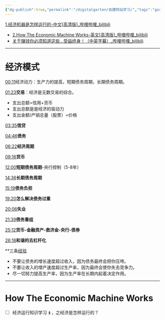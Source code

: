 ```yaml
---
{"dg-publish":true,"permalink":"/digitalgarten/自建网站学习/","tags":"gardenEntry"}
---
```








 
 [1.经济机器是怎样运行的-中文[高清版]_哔哩哔哩_bilibili](https://www.bilibili.com/video/BV1r14y1n75L/?is_story_h5=false&p=1&share_from=ugc&share_medium=android&share_plat=android&share_session_id=c90d1ae9-65db-4711-87cc-646ad79a9f63&share_source=WEIXIN&share_tag=s_i&timestamp=1671018132&unique_k=yeljU2U&vd_source=3e88da95dce7f9616310bef75fb53951#/)
- [2.How The Economic Machine Works-英文[高清版]_哔哩哔哩_bilibili](https://www.bilibili.com/video/BV1r14y1n75L?p=2&vd_source=3e88da95dce7f9616310bef75fb53951)
- [关于赚钱你必须知道这些…受益终身！（中英字幕）_哔哩哔哩_bilibili](https://www.bilibili.com/video/BV1r14y1n75L?p=3&vd_source=3e88da95dce7f9616310bef75fb53951)
---
# 经济模式
[00:11](https://www.bilibili.com/video/BV1r14y1n75L/?is_story_h5=false&p=1&share_from=ugc&share_medium=android&share_plat=android&share_session_id=c90d1ae9-65db-4711-87cc-646ad79a9f63&share_source=WEIXIN&share_tag=s_i&timestamp=1671018132&unique_k=yeljU2U&vd_source=3e88da95dce7f9616310bef75fb53951#t=11.535856)经济动力：生产力的提高，短期债务周期，长期债务周期。

[01:23](https://www.bilibili.com/video/BV1r14y1n75L/?is_story_h5=false&p=1&share_from=ugc&share_medium=android&share_plat=android&share_session_id=c90d1ae9-65db-4711-87cc-646ad79a9f63&share_source=WEIXIN&share_tag=s_i&timestamp=1671018132&unique_k=yeljU2U&vd_source=3e88da95dce7f9616310bef75fb53951#t=83.375949)**交易**：经济是无数交易的综合。
- 支出总额=信用+货币
- 支出总额是是经济的驱动力
- 支出金额/产销总量（股票）=价格

[03:35](https://www.bilibili.com/video/BV1r14y1n75L/?is_story_h5=false&p=1&share_from=ugc&share_medium=android&share_plat=android&share_session_id=c90d1ae9-65db-4711-87cc-646ad79a9f63&share_source=WEIXIN&share_tag=s_i&timestamp=1671018132&unique_k=yeljU2U&vd_source=3e88da95dce7f9616310bef75fb53951#t=215.556258)**信贷**

[04:46](https://www.bilibili.com/video/BV1r14y1n75L/?is_story_h5=false&p=1&share_from=ugc&share_medium=android&share_plat=android&share_session_id=c90d1ae9-65db-4711-87cc-646ad79a9f63&share_source=WEIXIN&share_tag=s_i&timestamp=1671018132&unique_k=yeljU2U&vd_source=3e88da95dce7f9616310bef75fb53951#t=286.543718)**债务**

[06:22](https://www.bilibili.com/video/BV1r14y1n75L/?is_story_h5=false&p=1&share_from=ugc&share_medium=android&share_plat=android&share_session_id=c90d1ae9-65db-4711-87cc-646ad79a9f63&share_source=WEIXIN&share_tag=s_i&timestamp=1671018132&unique_k=yeljU2U&vd_source=3e88da95dce7f9616310bef75fb53951#t=382.320376)**经济周期**

[09:16](https://www.bilibili.com/video/BV1r14y1n75L/?is_story_h5=false&p=1&share_from=ugc&share_medium=android&share_plat=android&share_session_id=c90d1ae9-65db-4711-87cc-646ad79a9f63&share_source=WEIXIN&share_tag=s_i&timestamp=1671018132&unique_k=yeljU2U&vd_source=3e88da95dce7f9616310bef75fb53951#t=556.544727)**货币**

[12:00](https://www.bilibili.com/video/BV1r14y1n75L/?is_story_h5=false&p=1&share_from=ugc&share_medium=android&share_plat=android&share_session_id=c90d1ae9-65db-4711-87cc-646ad79a9f63&share_source=WEIXIN&share_tag=s_i&timestamp=1671018132&unique_k=yeljU2U&vd_source=3e88da95dce7f9616310bef75fb53951#t=720.883625)**短期债务周期**-央行控制（5-8年）

[14:36](https://www.bilibili.com/video/BV1r14y1n75L/?is_story_h5=false&p=1&share_from=ugc&share_medium=android&share_plat=android&share_session_id=c90d1ae9-65db-4711-87cc-646ad79a9f63&share_source=WEIXIN&share_tag=s_i&timestamp=1671018132&unique_k=yeljU2U&vd_source=3e88da95dce7f9616310bef75fb53951#t=876.500541)**长期债务周期**

[15:19](https://www.bilibili.com/video/BV1r14y1n75L/?is_story_h5=false&p=1&share_from=ugc&share_medium=android&share_plat=android&share_session_id=c90d1ae9-65db-4711-87cc-646ad79a9f63&share_source=WEIXIN&share_tag=s_i&timestamp=1671018132&unique_k=yeljU2U&vd_source=3e88da95dce7f9616310bef75fb53951#t=919.118789)**债务负担**

[19:20](https://www.bilibili.com/video/BV1r14y1n75L/?is_story_h5=false&p=1&share_from=ugc&share_medium=android&share_plat=android&share_session_id=c90d1ae9-65db-4711-87cc-646ad79a9f63&share_source=WEIXIN&share_tag=s_i&timestamp=1671018132&unique_k=yeljU2U&vd_source=3e88da95dce7f9616310bef75fb53951#t=1160.634651)**怎么解决债务过重**

[20:06](https://www.bilibili.com/video/BV1r14y1n75L/?is_story_h5=false&p=1&share_from=ugc&share_medium=android&share_plat=android&share_session_id=c90d1ae9-65db-4711-87cc-646ad79a9f63&share_source=WEIXIN&share_tag=s_i&timestamp=1671018132&unique_k=yeljU2U&vd_source=3e88da95dce7f9616310bef75fb53951#t=1206.782538)**失业**

[21:39](https://www.bilibili.com/video/BV1r14y1n75L/?is_story_h5=false&p=1&share_from=ugc&share_medium=android&share_plat=android&share_session_id=c90d1ae9-65db-4711-87cc-646ad79a9f63&share_source=WEIXIN&share_tag=s_i&timestamp=1671018132&unique_k=yeljU2U&vd_source=3e88da95dce7f9616310bef75fb53951#t=1299.94528)**债务重组**

[25:12](https://www.bilibili.com/video/BV1r14y1n75L/?is_story_h5=false&p=1&share_from=ugc&share_medium=android&share_plat=android&share_session_id=c90d1ae9-65db-4711-87cc-646ad79a9f63&share_source=WEIXIN&share_tag=s_i&timestamp=1671018132&unique_k=yeljU2U&vd_source=3e88da95dce7f9616310bef75fb53951#t=1512.039219)**货币-金融资产-救济金-央行-债券**

[26:18](https://www.bilibili.com/video/BV1r14y1n75L/?is_story_h5=false&p=1&share_from=ugc&share_medium=android&share_plat=android&share_session_id=c90d1ae9-65db-4711-87cc-646ad79a9f63&share_source=WEIXIN&share_tag=s_i&timestamp=1671018132&unique_k=yeljU2U&vd_source=3e88da95dce7f9616310bef75fb53951#t=1578.164275)**和谐的去杠杆化**

**三条[经验](https://noteshare.space/note/clbxocw1a3262901mdsoq859lm#gGSRmZ+JPDWxp94jr1M672rKdx1UHfnWArWvhYLLvak)
- 不要让债务的增长速度超过收入，因为债务最终会把你压垮。
- 不要让收入的增产速度超过生产率，因为最终会使你失去竞争力。
- 尽一切努力提高生产率，因为生产率在长期内起着决定作用。
---
# How The Economic Machine Works
- [ ] 经济运行知识学习 ⏫ ，之经济是怎样运行的？
